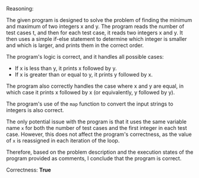 Reasoning:

The given program is designed to solve the problem of finding the minimum and maximum of two integers x and y. The program reads the number of test cases t, and then for each test case, it reads two integers x and y. It then uses a simple if-else statement to determine which integer is smaller and which is larger, and prints them in the correct order.

The program's logic is correct, and it handles all possible cases:

* If x is less than y, it prints x followed by y.
* If x is greater than or equal to y, it prints y followed by x.

The program also correctly handles the case where x and y are equal, in which case it prints x followed by x (or equivalently, y followed by y).

The program's use of the `map` function to convert the input strings to integers is also correct.

The only potential issue with the program is that it uses the same variable name `x` for both the number of test cases and the first integer in each test case. However, this does not affect the program's correctness, as the value of `x` is reassigned in each iteration of the loop.

Therefore, based on the problem description and the execution states of the program provided as comments, I conclude that the program is correct.

Correctness: **True**